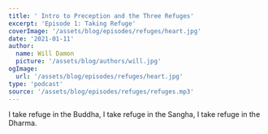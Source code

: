 ```yaml
---
title: ' Intro to Preception and the Three Refuges'
excerpt: 'Episode 1: Taking Refuge'
coverImage: '/assets/blog/episodes/refuges/heart.jpg'
date: '2021-01-11'
author:
  name: Will Damon
  picture: '/assets/blog/authors/will.jpg'
ogImage:
  url: '/assets/blog/episodes/refuges/heart.jpg'
type: 'podcast'  
source: '/assets/blog/episodes/refuges/refuges.mp3'
---
```


I take refuge in the Buddha,
I take refuge in the Sangha,
I take refuge in the Dharma.

